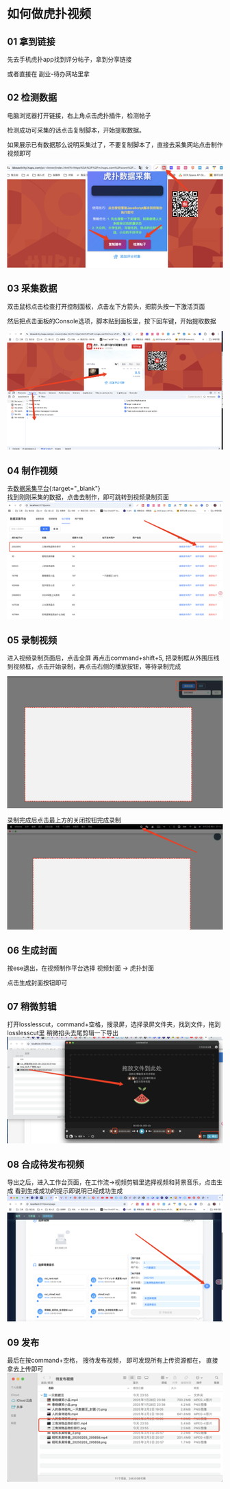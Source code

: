 # 如何做虎扑视频

## 01 拿到链接
先去手机虎扑app找到评分帖子，拿到分享链接

或者直接在 副业-待办网站里拿

## 02 检测数据
电脑浏览器打开链接，右上角点击虎扑插件，检测帖子

检测成功可采集的话点击复制脚本，开始提取数据。

如果展示已有数据那么说明采集过了，不要复制脚本了，直接去采集网站点击制作视频即可

![](2025-08-23-22-37-37.png)

## 03 采集数据
双击鼠标点击检查打开控制面板，点击左下方箭头，把箭头按一下激活页面

然后把点击面板的Console选项，脚本贴到面板里，按下回车键，开始提取数据

![](2025-08-23-22-41-46.png)

## 04 制作视频
去[数据采集平台](http://localhost:5177/posts){:target="_blank"}  
找到刚刚采集的数据，点击去制作，即可跳转到视频录制页面
![](2025-08-23-22-49-26.png)

## 05 录制视频
进入视频录制页面后，点击全屏
再点击command+shift+5, 把录制框从外围压线到视频框，点击开始录制，再点击右侧的播放按钮，等待录制完成

![](2025-08-23-23-10-45.png)

录制完成后点击最上方的关闭按钮完成录制
![](2025-08-23-23-13-03.png)

## 06 生成封面

按ese退出，在视频制作平台选择 视频封面 -> 虎扑封面

点击生成封面按钮即可

## 07 稍微剪辑
打开losslesscut，command+空格，搜录屏，选择录屏文件夹，找到文件，拖到losslesscut里
稍微掐头去尾剪辑一下导出
![](2025-08-23-23-53-46.png)

## 08 合成待发布视频
导出之后，进入工作台页面，在工作流->视频剪辑里选择视频和背景音乐，点击生成
看到生成成功的提示即说明已经成功生成
![](2025-08-23-23-50-17.png)

## 09 发布
最后在按command+空格， 搜待发布视频， 即可发现所有上传资源都在， 直接拿去上传即可
![](2025-08-23-23-56-51.png)

